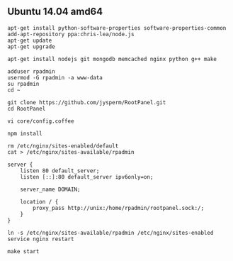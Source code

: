## Ubuntu 14.04 amd64

    apt-get install python-software-properties software-properties-common
    add-apt-repository ppa:chris-lea/node.js
    apt-get update
    apt-get upgrade

    apt-get install nodejs git mongodb memcached nginx python g++ make

    adduser rpadmin
    usermod -G rpadmin -a www-data
    su rpadmin
    cd ~

    git clone https://github.com/jysperm/RootPanel.git
    cd RootPanel

    vi core/config.coffee

    npm install

    rm /etc/nginx/sites-enabled/default
    cat > /etc/nginx/sites-available/rpadmin

    server {
        listen 80 default_server;
        listen [::]:80 default_server ipv6only=on;

        server_name DOMAIN;

        location / {
            proxy_pass http://unix:/home/rpadmin/rootpanel.sock:/;
        }
    }

    ln -s /etc/nginx/sites-available/rpadmin /etc/nginx/sites-enabled
    service nginx restart

    make start
